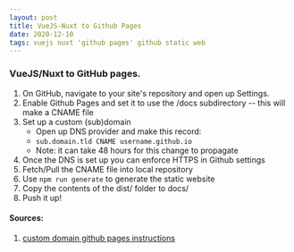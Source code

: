 ```yaml
---
layout: post
title: VueJS-Nuxt to Github Pages
date: 2020-12-10
tags: vuejs nuxt 'github pages' github static web
---
```


### VueJS/Nuxt to GitHub pages.

1. On GitHub, navigate to your site's repository and open up Settings.
2. Enable Github Pages and set it to use the /docs subdirectory -- this will make a CNAME file
3. Set up a custom (sub)domain
    - Open up DNS provider and make this record: 
    - `sub.domain.tld CNAME username.github.io`
    - Note: it can take 48 hours for this change to propagate
4. Once the DNS is set up you can enforce HTTPS in Github settings
5. Fetch/Pull the CNAME file into local repository
6. Use `npm run generate` to generate the static website
7. Copy the contents of the dist/ folder to docs/
8. Push it up!


#### Sources:
1. [custom domain github pages instructions](https://docs.github.com/en/free-pro-team@latest/github/working-with-github-pages/managing-a-custom-domain-for-your-github-pages-site)
